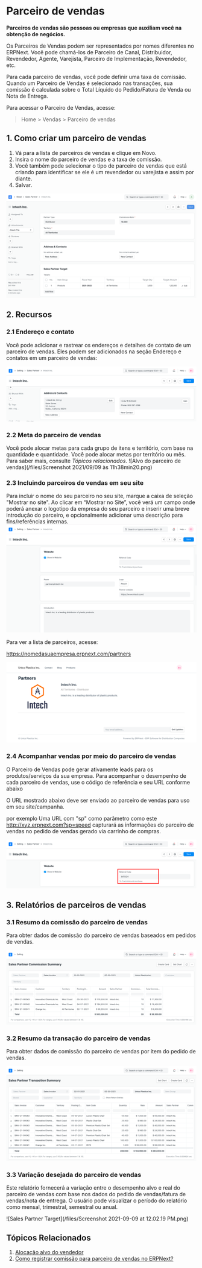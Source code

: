 # Parceiro de vendas



**Parceiros de vendas são pessoas ou empresas que auxiliam você na obtenção de negócios.**


Os Parceiros de Vendas podem ser representados por nomes diferentes no ERPNext. Você pode chamá-los de Parceiro de Canal, Distribuidor, Revendedor, Agente, Varejista, Parceiro de Implementação, Revendedor, etc.


Para cada parceiro de vendas, você pode definir uma taxa de comissão. Quando um Parceiro de Vendas é selecionado nas transações, sua comissão é calculada sobre o Total Líquido do Pedido/Fatura de Venda ou Nota de Entrega.


Para acessar o Parceiro de Vendas, acesse:
> Home > Vendas > Parceiro de vendas


## 1. Como criar um parceiro de vendas


1. Vá para a lista de parceiros de vendas e clique em Novo.
2. Insira o nome do parceiro de vendas e a taxa de comissão.
3. Você também pode selecionar o tipo de parceiro de vendas que está criando para identificar se ele é um revendedor ou varejista e assim por diante.
4. Salvar.


![Parceiro de vendas](/files/sales-partnerfe5f56.png)


## 2. Recursos


### 2.1 Endereço e contato


Você pode adicionar e rastrear os endereços e detalhes de contato de um parceiro de vendas. Eles podem ser adicionados na seção Endereço e contatos em um parceiro de vendas:


![Endereço do parceiro de vendas](/files/sales-partner-address.png)


### 2.2 Meta do parceiro de vendas


Você pode alocar metas para cada grupo de itens e território, com base na quantidade e quantidade. Você pode alocar metas por território ou mês. Para saber mais, consulte *Tópicos relacionados*.
![Alvo do parceiro de vendas](/files/Screenshot 2021/09/09 às 11h38min20.png)


### 2.3 Incluindo parceiros de vendas em seu site


Para incluir o nome do seu parceiro no seu site, marque a caixa de seleção "Mostrar no site". Ao clicar em “Mostrar no Site”, você verá um campo onde poderá anexar o logotipo da empresa do seu parceiro e inserir uma breve introdução do parceiro, e opcionalmente adicionar uma descrição para fins/referências internas.
![Parceiro de vendas](/files/sales-partner-website.png)


Para ver a lista de parceiros, acesse:


https://nomedasuaempresa.erpnext.com/partners


![Parceiro de vendas](/files/sales-partner-listing.png)


### 2.4 Acompanhar vendas por meio do parceiro de vendas


O Parceiro de Vendas pode gerar ativamente leads para os produtos/serviços da sua empresa. Para acompanhar o desempenho de cada parceiro de vendas, use o código de referência e seu URL conforme abaixo


O URL mostrado abaixo deve ser enviado ao parceiro de vendas para uso em seu site/campanha.


por exemplo Uma URL com "sp" como parâmetro como este http://xyz.erpnext.com?sp=speed capturará as informações do parceiro de vendas no pedido de vendas gerado via carrinho de compras.


![Código de indicação do parceiro de vendas](/files/sales-partner-refrral-code.png)


## 3. Relatórios de parceiros de vendas


### 3.1 Resumo da comissão do parceiro de vendas


Para obter dados de comissão do parceiro de vendas baseados em pedidos de vendas.


![Alvo do parceiro de vendas](/files/sales-partner-commission.png)


### 3.2 Resumo da transação do parceiro de vendas


Para obter dados de comissão do parceiro de vendas por item do pedido de vendas.


![Alvo do parceiro de vendas](/files/sales-partner-commission-item.png)


### 3.3 Variação desejada do parceiro de vendas


Este relatório fornecerá a variação entre o desempenho alvo e real do parceiro de vendas com base nos dados do pedido de vendas/fatura de vendas/nota de entrega. O usuário pode visualizar o período do relatório como mensal, trimestral, semestral ou anual.


![Sales Partner Target](/files/Screenshot 2021-09-09 at 12.02.19 PM.png)


## Tópicos Relacionados


1. [Alocação alvo do vendedor](/docs/pt/selling/sales-person-target-allocation)
2. [Como registrar comissão para parceiro de vendas no ERPNext?](/docs/pt/selling/articles/how-to-give-commission-to-sales-partner)



